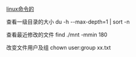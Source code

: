 [linux命令的](http://man.linuxde.net/)

查看一级目录的大小
du -h --max-depth=1 | sort -n


查看最近修改的文件
find ./mnt  -mmin 180

改变文件用户及组
chown user:group xx.txt
